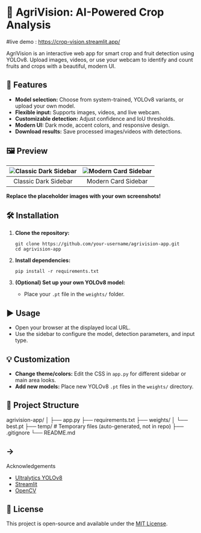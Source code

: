 # 🌾 AgriVision: AI-Powered Crop Analysis
#live demo : https://crop-vision.streamlit.app/

AgriVision is an interactive web app for smart crop and fruit detection using YOLOv8. Upload images, videos, or use your webcam to identify and count fruits and crops with a beautiful, modern UI.

## 🚀 Features

- **Model selection:** Choose from system-trained, YOLOv8 variants, or upload your own model.
- **Flexible input:** Supports images, videos, and live webcam.
- **Customizable detection:** Adjust confidence and IoU thresholds.
- **Modern UI:** Dark mode, accent colors, and responsive design.
- **Download results:** Save processed images/videos with detections.

## 🖼️ Preview

| ![Classic Dark Sidebar](https://via.placeholder.com/300x200/2c2f3a/f4f4f4?text=Dark+Sidebar) | ![Modern Card Sidebar](https://via.placeholder.com/300x200/23243a/f4f4f4?text=Card+Sidebar) |
|:---:|:---:|
| Classic Dark Sidebar | Modern Card Sidebar |

**Replace the placeholder images with your own screenshots!**

## 🛠️ Installation

1. **Clone the repository:**

    ```
    git clone https://github.com/your-username/agrivision-app.git
    cd agrivision-app
    ```

2. **Install dependencies:**

    ```
    pip install -r requirements.txt
    ```

3. **(Optional) Set up your own YOLOv8 model:**

    - Place your `.pt` file in the `weights/` folder.

## ▶️ Usage


- Open your browser at the displayed local URL.
- Use the sidebar to configure the model, detection parameters, and input type.

## 💡 Customization

- **Change theme/colors:** Edit the CSS in `app.py` for different sidebar or main area looks.
- **Add new models:** Place new YOLOv8 `.pt` files in the `weights/` directory.

## 📁 Project Structure

agrivision-app/
│
├── app.py
├── requirements.txt
├── weights/
│ └── best.pt
├── temp/ # Temporary files (auto-generated, not in repo)
├── .gitignore
└── README.md


## ->
 Acknowledgements

- [Ultralytics YOLOv8](https://github.com/ultralytics/ultralytics)
- [Streamlit](https://streamlit.io/)
- [OpenCV](https://opencv.org/)

## 📄 License

This project is open-source and available under the [MIT License](LICENSE).
